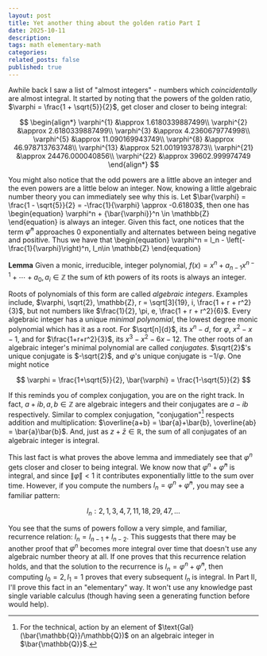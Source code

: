 ```yaml
---
layout: post
title: Yet another thing about the golden ratio Part I
date: 2025-10-11
description: 
tags: math elementary-math 
categories: 
related_posts: false
published: true
---
```


Awhile back I saw a list of "almost integers" - numbers which *coincidentally* are almost integral. It started by noting that the powers of the golden ratio, $\varphi = \frac{1 + \sqrt{5}}{2}$, get closer and closer to being integral: 

$$
\begin{align*}
\varphi^{1} &\approx 1.6180339887499\\
\varphi^{2} &\approx 2.6180339887499\\
\varphi^{3} &\approx 4.2360679774998\\
\varphi^{5} &\approx 11.090169943749\\
\varphi^{8} &\approx 46.978713763748\\
\varphi^{13} &\approx 521.00191937873\\
\varphi^{21} &\approx 24476.000040856\\
\varphi^{22} &\approx 39602.999974749
\end{align*}
$$

You might also notice that the odd powers are a little above an integer and the even powers are a little below an integer. Now, knowing a little algebraic number theory you can immediately see why this is. Let $\bar{\varphi} = \frac{1 - \sqrt{5}}{2} = -\frac{1}{\varphi} \approx -0.61803$, then one has
\begin{equation}
\varphi^n + {\bar{\varphi}}^n \in \mathbb{Z}
\end{equation}
is always an integer. Given this fact, one notices that the term $\bar{\varphi}^n$ approaches $0$ exponentially and alternates between being negative and positive. Thus we have that
\begin{equation}
\varphi^n = l_n - \left(-\frac{1}{\varphi}\right)^n, l_n\in \mathbb{Z}
\end{equation}

**Lemma** Given a monic, irreducible, integer polynomial, $f(x) = x^n + a_{n-1}x^{n-1}+\cdots + a_0, a_i\in \mathbb{Z}$ the sum of $k$th powers of its roots is always an integer. 

Roots of polynomials of this form are called *algebraic integers*. Examples include, $\varphi, \sqrt{2}, \mathbb{Z}, r = \sqrt[3]{19}, i, \frac{1 + r + r^2}{3}$, but not numbers like $\frac{1}{2}, \pi, e, \frac{1 + r + r^2}{6}$. Every algebraic integer has a unique *minimal polynomial*, the lowest degree monic polynomial which has it as a root. For $\sqrt[n]{d}$, its $x^n - d$, for $\varphi$, $x^2 - x -1$, and for $\frac{1+r+r^2}{3}$, its $x^3- x^2-6x-12$. The other roots of an algebraic integer's minimal polynomial are called *conjugates*. $\sqrt{2}$'s unique conjugate is $-\sqrt{2}$, and $\varphi$'s unique conjugate is $-1/\varphi$. One might notice

$$
\varphi = \frac{1+\sqrt{5}}{2}, \bar{\varphi} = \frac{1-\sqrt{5}}{2}
$$

If this reminds you of complex conjugation, you are on the right track. In fact, $a+ib, a,b\in \mathbb{Z}$ are algebraic integers and their conjugates are $a - ib$ respectively. Similar to complex conjugation, "conjugation"[^1] respects addition and multiplication: $\overline{a+b} = \bar{a}+\bar{b}, \overline{ab} = \bar{a}\bar{b}$. And, just as $z+\bar{z} \in \mathbb{R}$, the sum of all conjugates of an algebraic integer is integral. 

This last fact is what proves the above lemma and immediately see that $\varphi^n$ gets closer and closer to being integral. We know now that $\varphi^n + \bar{\varphi}^n$ is integral, and since $\|\bar{\varphi}\|<1$ it contributes exponentially little to the sum over time. 
However, if you compute the numbers $l_n = \varphi^n + \bar{\varphi}^n$, you may see a familiar pattern:

$$
l_n: 2, 1, 3, 4, 7, 11, 18, 29, 47,\ldots
$$

You see that the sums of powers follow a very simple, and familiar, recurrence relation: $l_n = l_{n-1} + l_{n-2}$. This suggests that there may be another proof that $\varphi^n$ becomes more integral over time that doesn't use any algebraic number theory at all. If one proves that this recurrence relation holds, and that the solution to the recurrence is $l_n = \varphi^n + \bar{\varphi}^n$, then computing $l_0 = 2, l_1 = 1$ proves that every subsequent $l_n$ is integral. In Part II, I'll prove this fact in an "elementary" way. It won't use any knowledge past single variable calculus (though having seen a generating function before would help). 

[^1]: For the technical, action by an element of $\text{Gal}(\bar{\mathbb{Q}}/\mathbb{Q})$ on an algebraic integer in $\bar{\mathbb{Q}}$. 